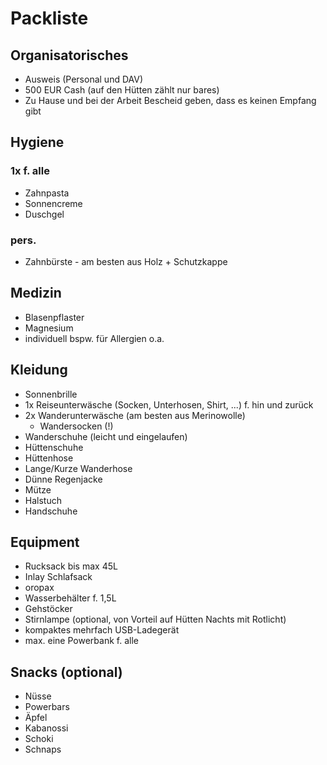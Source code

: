 # Packliste

## Organisatorisches
- Ausweis (Personal und DAV)
- 500 EUR Cash (auf den Hütten zählt nur bares)
- Zu Hause und bei der Arbeit Bescheid geben, dass es keinen Empfang gibt

## Hygiene
### 1x f. alle
- Zahnpasta
- Sonnencreme
- Duschgel 

### pers.
- Zahnbürste - am besten aus Holz + Schutzkappe

## Medizin
- Blasenpflaster
- Magnesium
- individuell bspw. für Allergien o.a.

## Kleidung
- Sonnenbrille
- 1x Reiseunterwäsche (Socken, Unterhosen, Shirt, ...) f. hin und zurück
- 2x Wanderunterwäsche (am besten aus Merinowolle)
    - Wandersocken (!)
- Wanderschuhe (leicht und eingelaufen)
- Hüttenschuhe
- Hüttenhose
- Lange/Kurze Wanderhose
- Dünne Regenjacke
- Mütze
- Halstuch
- Handschuhe

## Equipment
- Rucksack bis max 45L
- Inlay Schlafsack
- oropax
- Wasserbehälter f. 1,5L 
- Gehstöcker
- Stirnlampe (optional, von Vorteil auf Hütten Nachts mit Rotlicht)
- kompaktes mehrfach USB-Ladegerät
- max. eine Powerbank f. alle

## Snacks (optional)
- Nüsse
- Powerbars
- Äpfel
- Kabanossi
- Schoki
- Schnaps
